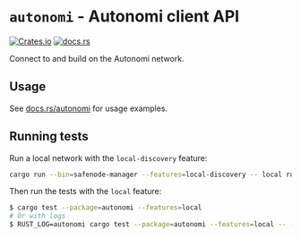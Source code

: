 # `autonomi` - Autonomi client API

[![Crates.io](https://img.shields.io/crates/v/autonomi.svg)](https://crates.io/crates/autonomi)
[![docs.rs](https://img.shields.io/badge/api-rustdoc-blue.svg)](https://docs.rs/autonomi)

Connect to and build on the Autonomi network.

## Usage

See [docs.rs/autonomi](https://docs.rs/autonomi) for usage examples.

## Running tests

Run a local network with the `local-discovery` feature:

```sh
cargo run --bin=safenode-manager --features=local-discovery -- local run --build --clean
```

Then run the tests with the `local` feature:
```sh
$ cargo test --package=autonomi --features=local
# Or with logs
$ RUST_LOG=autonomi cargo test --package=autonomi --features=local -- --nocapture
```
